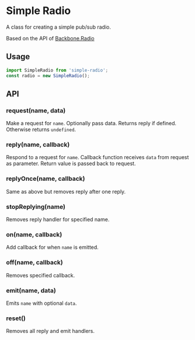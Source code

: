 # Simple Radio
A class for creating a simple pub/sub radio.

Based on the API of [Backbone.Radio](https://github.com/marionettejs/backbone.radio)


## Usage

```js
import SimpleRadio from 'simple-radio';
const radio = new SimpleRadio();
```

## API

### request(name, data)

Make a request for `name`. Optionally pass data. Returns reply if defined. Otherwise returns `undefined`.


### reply(name, callback)

Respond to a request for `name`. Callback function receives `data` from request as parameter.
Return value is passed back to request.


### replyOnce(name, callback)

Same as above but removes reply after one reply.


### stopReplying(name)

Removes reply handler for specified name.


### on(name, callback)

Add callback for when `name` is emitted.


### off(name, callback)

Removes specified callback.


### emit(name, data)

Emits `name` with optional `data`.


### reset()

Removes all reply and emit handlers.